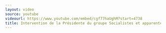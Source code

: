 ```yaml
---
layout: video
source: youtube
videourl: https://www.youtube.com/embed/cgf77haUghM?start=4738
title: Intervention de la Présidente du groupe Socialistes et apparentés Valérie Rabault à l'Assemblée nationale
---
```

